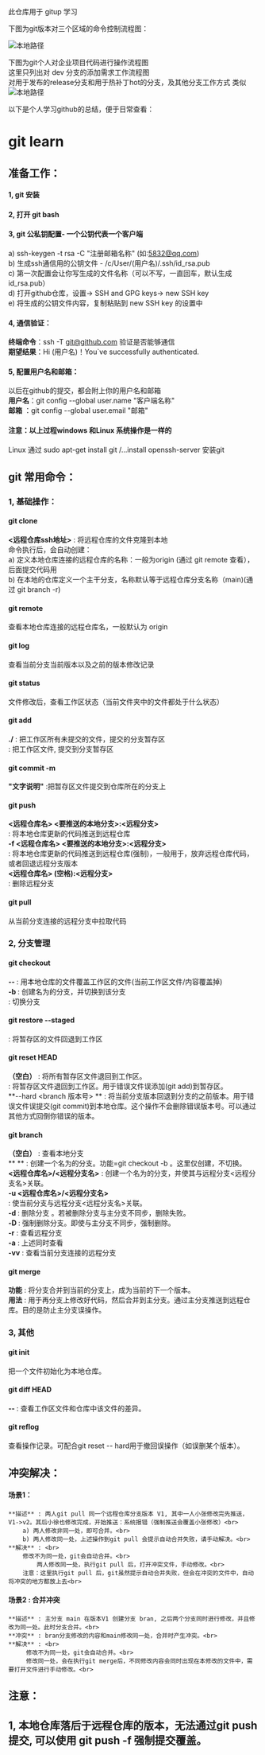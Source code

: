 此仓库用于 gitup 学习

下图为git版本对三个区域的命令控制流程图：

![本地路径](./picture/flow_chart.png "md图片插入")

下图为git个人对企业项目代码进行操作流程图<br>
这里只列出对 dev 分支的添加需求工作流程图<br>
对用于发布的release分支和用于热补丁hot的分支，及其他分支工作方式 类似<br>
![本地路径](./picture/branch_management_chart.png "md图片插入")


以下是个人学习github的总结，便于日常查看：

# git learn

## 准备工作：
#### 1, git 安装
#### 2, 打开 git bash
#### 3, git 公私钥配置- 一个公钥代表一个客户端
a) ssh-keygen -t rsa -C "注册邮箱名称" (如:5832@qq.com)<br>
b) 生成ssh通信用的公钥文件 - /c/User/(用户名)/.ssh/id_rsa.pub<br>
c) 第一次配置会让你写生成的文件名称（可以不写，一直回车，默认生成id_rsa.pub）<br>
d) 打开github仓库，设置-> SSH and GPG keys-> new SSH key<br>
e) 将生成的公钥文件内容，复制粘贴到 new SSH key 的设置中<br>
#### 4, 通信验证：
**终端命令**：ssh -T git@github.com 验证是否能够通信<br>
**期望结果**：Hi (用户名)！You`ve successfully authenticated.<br>
#### 5, 配置用户名和邮箱：
以后在github的提交，都会附上你的用户名和邮箱<br>
**用户名**：git config --global user.name "客户端名称"<br>
**邮箱**  ：git config --global user.email "邮箱"<br>
#### 注意：以上过程windows 和Linux 系统操作是一样的
Linux 通过 sudo apt-get install git /...install openssh-server 安装git<br>


## git 常用命令：
### 1, 基础操作：
#### git clone 
**<远程仓库ssh地址>** : 将远程仓库的文件克隆到本地<br>
命令执行后，会自动创建：<br>
a) 定义本地仓库连接的远程仓库的名称：一般为origin (通过 git remote 查看），后面提交代码用<br>
b) 在本地的仓库定义一个主干分支，名称默认等于远程仓库分支名称（main)(通过 git branch -r)<br>
#### git remote	
查看本地仓库连接的远程仓库名，一般默认为 origin<br>
#### git log	
查看当前分支当前版本以及之前的版本修改记录<br>
#### git status	
文件修改后，查看工作区状态（当前文件夹中的文件都处于什么状态）<br>
#### git add	
**./**		: 把工作区所有未提交的文件，提交的分支暂存区<br>
**<file>**	: 把工作区文件<file>, 提交到分支暂存区<br>
#### git commit -m 
**"文字说明"**	:把暂存区文件提交到仓库所在的分支上<br>
#### git push 
**<远程仓库名> <要推送的本地分支>:<远程分支><br>**    	: 将本地仓库更新的代码推送到远程仓库<br>
**-f <远程仓库名> <要推送的本地分支>:<远程分支> <br>**	: 将本地仓库更新的代码推送到远程仓库(强制)，一般用于，放弃远程仓库代码，或者回退远程分支版本<br>
**<远程仓库名> (空格):<远程分支><br>**		: 删除远程分支<br>
#### git pull	
从当前分支连接的远程分支中拉取代码<br>

### 2, 分支管理
#### git checkout 
**-- <filename>** 	: 用本地仓库的文件覆盖工作区的文件(当前工作区文件/内容覆盖掉)<br>
**-b <name>**     	: 创建名为<name>的分支，并切换到该分支<br>
**<branch name>** 	: 切换分支<br>
#### git restore --staged
**<filename>**    	: 将暂存区的文件回退到工作区<br>
#### git reset HEAD
**（空白）**			: 将所有暂存区文件退回到工作区。<br>
**<file>**			: 将暂存区文件<file>退回到工作区。用于错误文件误添加(git add)到暂存区。<br>
**--hard <branch 版本号> **	: 将当前分支版本回退到分支的之前版本。用于错误文件误提交(git commit)到本地仓库。这个操作不会删除错误版本号。可以通过其他方式回倒你错误的版本。<br>
#### git branch 
**（空白）**  				: 查看本地分支<br>
**<name> **				: 创建一个名为<name>的分支。功能=git checkout -b <name>。这里仅创建，不切换。<br>
**<name> <远程仓库名>/<远程分支名>** 	: 创建一个名为<name>的分支，并使其与远程分支<远程分支名>关联。<br>
**-u <远程仓库名>/<远程分支名> <br>**	: 使当前分支与远程分支<远程分支名>关联。<br>
**-d <branch name>**			: 删除分支 <branch name>。若被删除分支与主分支不同步，删除失败。<br>
**-D <branch name>**			: 强制删除分支<branch name >。即使与主分支不同步，强制删除。<br>
**-r**     				: 查看远程分支<br>
**-a**     				: 上述同时查看<br>
**-vv**    				: 查看当前分支连接的远程分支<br>
#### git merge <branch name> 
**功能** 	: 将分支<branch name>合并到当前的分支上，成为当前的下一个版本。<br>
**用法**	: 用于再分支上修改好代码，然后合并到主分支。通过主分支推送到远程仓库。目的是防止主分支误操作。<br>

### 3, 其他
#### git init		
把一个文件初始化为本地仓库。<br>
#### git diff HEAD 
**-- <file>**	: 查看工作区文件和仓库中该文件的差异。<br>
#### git reflog 
查看操作记录。可配合git reset -- hard用于撤回误操作（如误删某个版本）。<br>

## 冲突解决：
#### 场景1：
	**描述** : 两人git pull 同一个远程仓库分支版本 V1, 其中一人小张修改完先推送，V1->v2。其后小徐也修改完成，开始推送：系统报错（强制推送会覆盖小张修改）<br>
		a) 两人修改非同一处，即可合并。<br>
		b) 两人修改同一处，上述操作到git pull 会提示自动合并失败，请手动解决。<br>
  	**解决** : <br>
   		修改不为同一处，git会自动合并。<br>
     		两人修改同一处，执行git pull 后，打开冲突文件，手动修改。<br>
   		注意：这里执行git pull 后，git虽然提示自动合并失败，但会在冲突的文件中，自动将冲突的地方都放上去<br>

#### 场景2 : 合并冲突
	**描述** : 主分支 main 在版本V1 创建分支 bran, 之后两个分支同时进行修改，并且修改为同一处。此时分支合并。<br>
	**冲突** : bran分支修改的内容和main修改同一处，合并时产生冲突。<br>
	**解决** : <br>
	     修改不为同一处，git会自动合并。<br>
	     修改同一处，会在执行git merge后，不同修改内容会同时出现在本修改的文件中，需要打开文件进行手动修改。<br>


## 注意：
1, 本地仓库落后于远程仓库的版本，无法通过git push 提交, 可以使用 git push -f 强制提交覆盖。<br>
-
